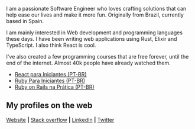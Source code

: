 I am a passionate Software Engineer who loves crafting solutions that can help ease our lives and make it more fun. Originally from Brazil, currently based in Spain.  
  
I am mainly interested in Web development and programming languages these days. I have been writing web applications using Rust, Elixir and  TypeScript. I also think React is cool.

I've also created a few programming courses that are free forever, until the end of the internet. Almost 40k people have already watched them.

- [React para Iniciantes (PT-BR)](https://www.udemy.com/course/react-para-iniciantes-free/)
- [Ruby Para Iniciantes (PT-BR)](https://www.udemy.com/course/ruby-para-iniciantes/)
- [Ruby on Rails na Prática (PT-BR)](https://www.udemy.com/course/ruby-on-rails-5-na-pratica/)

## My profiles on the web
[Website](https://bpaulino.com/) **|** [Stack overflow](https://stackoverflow.com/users/2301092/bruno-paulino?tab=profile) **|** [LinkedIn](https://www.linkedin.com/in/brunojppb/) **|** [Twitter](https://twitter.com/bpaulino0)
